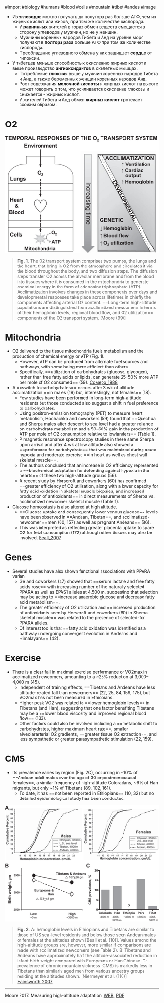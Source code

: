 #import #biology #humans #blood #cells #mountain #tibet #andes #image

* Из **углеводов** можно получать до полутора раз больше АТФ, чем из жирных кислот или жиров, при том же количестве кислорода.
	* У **равнинных** жителей в горах обмен веществ смещается в сторону углеводов у мужчин, но не у женщин.
	* Мужчины коренных народов Тибета и Анд на уровне моря получают в **полтора раза** больше АТФ при том же количестве кислорода.
	* Преобладание углеводного обмена у них защищает **сердце** от гипоксии.
* У тибетцев меньше способность к окислению жирных кислот и выше производство **антиоксидантов** в скелетных мышцах.
	* Потребление **глюкозы** выше у мужчин коренных народов Тибета и Анд, а также беременных женщин коренных народов Анд.
	* Рост содержания **молочной кислоты** и жирных кислот на высоте может говорить о том, что усиливается окисление глюкозы и снижается - жирных кислот.
	* У жителей Тибета и Анд обмен **жирных кислот** протекает схожим образом.

# O2

![](../media/moore_2017_01.jpg)

> **Fig. 1**. The O2 transport system comprises two pumps, the lungs and the heart, that bring in O2 from the atmosphere and circulates it via the blood throughout the body, and two diffusion steps. The diffusion steps transfer O2 across the alveolar membrane and from the blood into tissues where it is consumed in the mitochondria to generate chemical energy in the form of adenosine triphosphate (ATP). Acclimatization involves changes in these components over days and developmental responses take place across lifetimes in chiefly the components affecting arterial O2 content. ==Long-term high-altitude populations are distinguished from acclimatized newcomers in terms of their hemoglobin levels, regional blood flow, and O2 utilization== components of the O2 transport system. [Moore (99)]

# Mitochondria

* O2 delivered to the tissue mitochondria fuels metabolism and the production of chemical energy or ATP (Fig. 1).
	* However, ATP can be produced from alternate fuel sources and pathways, with some being more efficient than others.
	* Specifically, ==utilization of carbohydrates (glucose, glycogen), rather than free fatty acids or lipids, can generate 25–50% more ATP per mole of O2 consumed== (59). [Сомеро_1988](2023-1230-1804.Сомеро_1988.md#Carbs%20and%20fats)
* A ==switch to carbohydrates== occurs after 3 wk of altitude acclimatization ==in males (19) but, interestingly, not females== (18).
	* Few studies have been performed in long-term high-altitude residents but those conducted also suggest a shift in fuel preference to carbohydrates.
	* Using positron-emission tomography (PET) to measure heart metabolism, Hochachka and coworkers (59) found that ==Quechua and Sherpa males after descent to sea level had a greater reliance on carbohydrate metabolism and a 50–60% gain in the production of ATP per mole of O2 consumption relative to lowlanders== (Table 1).
	* P magnetic resonance spectroscopy studies in these same Sherpa upon arrival and after 4 wk at low altitude also showed a ==preference for carbohydrate== that was maintained during acute hypoxia and moderate exercise ==in heart as well as chest wall skeletal muscle==.
	* The authors concluded that an increase in O2 efficiency represented a ==biochemical adaptation for defending against hypoxia in the hearts== of these two high-altitude groups (56).
	* A recent study by Horscroft and coworkers (60) has confirmed ==greater efficiency of O2 utilization, along with a lower capacity for fatty acid oxidation in skeletal muscle biopsies, and increased production of antioxidants== in direct measurements of Sherpa vs. acclimatized newcomer skeletal muscle (Table 1). 
* Glucose homeostasis is also altered at high altitude.
	* ==Glucose uptake and consequently lower venous glucose== levels have been observed in ==Andean, Tibetan==, and acclimatized-newcomer ==men (60, 157) as well as pregnant Andeans== (86).
	* This was interpreted as reflecting greater placenta uptake to spare O2 for fetal consumption (172) although other tissues may also be involved. [Beall_2007](2023-0918-1508.Beall_2007.md#Mitochondria)

# Genes

* Several studies have also shown functional associations with PPARA varian
	* Ge and coworkers (47) showed that ==serum lactate and free fatty acids rose== with increasing number of the naturally selected PPARA as well as EPAS1 alleles at 4,500 m, suggesting that selection may be acting to ==increase anaerobic glucose and decrease fatty acid metabolism==.
	* The greater efficiency of O2 utilization and ==increased production of antioxidants seen by Horscroft and coworkers (60) in Sherpa skeletal muscle== was related to the presence of selected-for PPARA alleles.
	* Of interest too is that ==fatty acid oxidation was identified as a pathway undergoing convergent evolution in Andeans and Himalayans== (42).

# Exercise

* There is a clear fall in maximal exercise performance or VO2max in acclimatized newcomers, amounting to a ~25% reduction at 3,000–4,000 m (45).
	* Independent of training effects, ==Tibetans and Andeans have less altitude-related fall than newcomers== (22, 25, 84, 159, 175), but VO2max has not been measured in Ethiopians.
	* Higher peak VO2 was related to ==lower hemoglobin levels== in Tibetans (and Han), suggesting that one factor benefiting Tibetans may be a ==lower blood viscosity and improved regional blood flow== (133).
	* Other factors could also be involved including a ==metabolic shift to carbohydrates, higher maximum heart rate==, smaller alveolararterial O2 gradients, ==greater tissue O2 extraction==, and less sympathetic or greater parasympathetic stimulation (22, 159).

# CMS

* Its prevalence varies by region (Fig. 2C), occurring in ~10% of ==Andean adult males over the age of 30 or postmenopausal females==, a similar frequency of high-altitude Coloradans, ~6% of Han migrants, but only ~1% of Tibetans (89, 102, 161).
	* To date, it has ==not been reported in Ethiopians== (10, 32) but no detailed epidemiological study has been conducted.

![](../media/moore_2017_02.jpg)

> **Fig. 2**. A: hemoglobin levels in Ethiopians and Tibetans are similar to those of US sea-level residents and below those seen Andean males or females at the altitudes shown [Beall et al. (10)]. Values among the high-altitude groups are, however, more similar if comparisons are made with acclimatized newcomers (see Table 2). B: Tibetans and Andeans have approximately half the altitude-associated reduction in infant birth weight compared with Europeans or Han Chinese. C: prevalence of chronic mountain sickness (CMS) is markedly less in Tibetans than similarly aged men from various ancestry groups residing at the altitudes shown. [Niermeyer et al. (110)] [Hainsworth_2007](2023-0926-0928.Hainsworth_2007.md)

---
Moore 2017. Measuring high-altitude adaptation. [WEB](https://doi.org/10.1152/japplphysiol.00321.2017), [PDF](../source/Moore_2017.pdf)